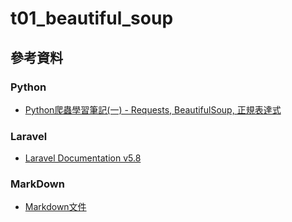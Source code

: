 # t01_beautiful_soup

## 參考資料


### Python

* [Python爬蟲學習筆記(一) - Requests, BeautifulSoup, 正規表達式](https://medium.com/@yanweiliu/python%E7%88%AC%E8%9F%B2%E5%AD%B8%E7%BF%92%E7%AD%86%E8%A8%98-%E4%B8%80-beautifulsoup-1ee011df8768) 

### Laravel

* [Laravel Documentation v5.8](https://laravel.com/docs/5.8)

### MarkDown

* [Markdown文件](https://markdown.tw)
